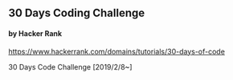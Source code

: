 ## 30 Days Coding Challenge
#### by Hacker Rank
https://www.hackerrank.com/domains/tutorials/30-days-of-code

30 Days Code Challenge [2019/2/8~]
